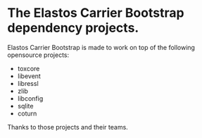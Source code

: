 # The Elastos Carrier Bootstrap dependency projects.

Elastos Carrier Bootstrap is made to work on top of the following opensource projects:
* toxcore
* libevent
* libressl
* zlib
* libconfig
* sqlite
* coturn

Thanks to those projects and their teams.
